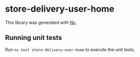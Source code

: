 # store-delivery-user-home

This library was generated with [Nx](https://nx.dev).

## Running unit tests

Run `nx test store-delivery-user-home` to execute the unit tests.
